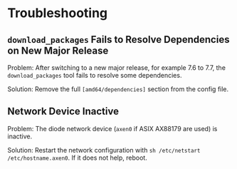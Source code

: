 # Troubleshooting

## `download_packages` Fails to Resolve Dependencies on New Major Release

Problem: After switching to a new major release, for example 7.6 to 7.7, the `download_packages` tool fails to resolve some dependencies.

Solution: Remove the full `[amd64/dependencies]` section from the config file.

## Network Device Inactive

Problem: The diode network device (`axen0` if ASIX AX88179 are used) is inactive.

Solution: Restart the network configuration with `sh /etc/netstart /etc/hostname.axen0`. If it does not help, reboot.
